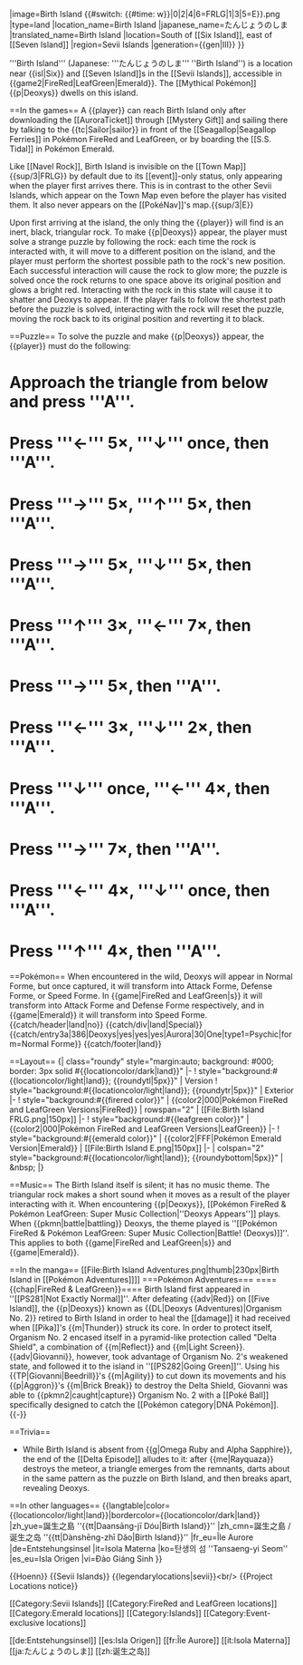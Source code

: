 |image=Birth Island {{#switch: {{#time: w}}|0|2|4|6=FRLG|1|3|5=E}}.png
|type=land
|location_name=Birth Island
|japanese_name=たんじょうのしま
|translated_name=Birth Island
|location=South of [[Six Island]], east of [[Seven Island]]
|region=Sevii Islands
|generation={{gen|III}}
}}

'''Birth Island''' (Japanese: '''たんじょうのしま''' ''Birth Island'') is a location near {{isl|Six}} and [[Seven Island]]s in the [[Sevii Islands]], accessible in {{game2|FireRed|LeafGreen|Emerald}}. The [[Mythical Pokémon]] {{p|Deoxys}} dwells on this island.

==In the games==
A {{player}} can reach Birth Island only after downloading the [[AuroraTicket]] through [[Mystery Gift]] and sailing there by talking to the {{tc|Sailor|sailor}} in front of the [[Seagallop|Seagallop Ferries]] in Pokémon FireRed and LeafGreen, or by boarding the [[S.S. Tidal]] in Pokémon Emerald.

Like [[Navel Rock]], Birth Island is invisible on the [[Town Map]]{{sup/3|FRLG}} by default due to its [[event]]-only status, only appearing when the player first arrives there. This is in contrast to the other Sevii Islands, which appear on the Town Map even before the player has visited them. It also never appears on the [[PokéNav]]'s map.{{sup/3|E}}

Upon first arriving at the island, the only thing the {{player}} will find is an inert, black, triangular rock. To make {{p|Deoxys}} appear, the player must solve a strange puzzle by following the rock: each time the rock is interacted with, it will move to a different position on the island, and the player must perform the shortest possible path to the rock's new position. Each successful interaction will cause the rock to glow more; the puzzle is solved once the rock returns to one space above its original position and glows a bright red. Interacting with the rock in this state will cause it to shatter and Deoxys to appear. If the player fails to follow the shortest path before the puzzle is solved, interacting with the rock will reset the puzzle, moving the rock back to its original position and reverting it to black.

==Puzzle==
To solve the puzzle and make {{p|Deoxys}} appear, the {{player}} must do the following:

# Approach the triangle from below and press '''A'''.
# Press '''←''' 5×, '''↓''' once, then '''A'''.
# Press '''→''' 5×, '''↑''' 5×, then '''A'''.
# Press '''→''' 5×, '''↓''' 5×, then '''A'''.
# Press '''↑''' 3×, '''←''' 7×, then '''A'''.
# Press '''→''' 5×, then '''A'''.
# Press '''←''' 3×, '''↓''' 2×, then '''A'''.
# Press '''↓''' once, '''←''' 4×, then '''A'''.
# Press '''→''' 7×, then '''A'''.
# Press '''←''' 4×, '''↓''' once, then '''A'''.
# Press '''↑''' 4×, then '''A'''.

==Pokémon==
When encountered in the wild, Deoxys will appear in Normal Forme, but once captured, it will transform into Attack Forme, Defense Forme, or Speed Forme. In {{game|FireRed and LeafGreen|s}} it will transform into Attack Forme and Defense Forme respectively, and in {{game|Emerald}} it will transform into Speed Forme.
{{catch/header|land|no}}
{{catch/div|land|Special}}
{{catch/entry3a|386|Deoxys|yes|yes|yes|Aurora|30|One|type1=Psychic|form=Normal Forme}}
{{catch/footer|land}}

==Layout==
{| class="roundy" style="margin:auto; background: #000; border: 3px solid #{{locationcolor/dark|land}}"
|-
! style="background:#{{locationcolor/light|land}}; {{roundytl|5px}}" | Version
! style="background:#{{locationcolor/light|land}}; {{roundytr|5px}}" | Exterior
|-
! style="background:#{{firered color}}" | {{color2|000|Pokémon FireRed and LeafGreen Versions|FireRed}}
| rowspan="2" | [[File:Birth Island FRLG.png|150px]]
|-
! style="background:#{{leafgreen color}}" | {{color2|000|Pokémon FireRed and LeafGreen Versions|LeafGreen}}
|-
! style="background:#{{emerald color}}" | {{color2|FFF|Pokémon Emerald Version|Emerald}}
| [[File:Birth Island E.png|150px]]
|-
| colspan="2" style="background:#{{locationcolor/light|land}}; {{roundybottom|5px}}" | &amp;nbsp;
|}

==Music==
The Birth Island itself is silent; it has no music theme. The triangular rock makes a short sound when it moves as a result of the player interacting with it. When encountering {{p|Deoxys}}, [[Pokémon FireRed &amp; Pokémon LeafGreen: Super Music Collection|''Deoxys Appears'']] plays. When {{pkmn|battle|battling}} Deoxys, the theme played is ''[[Pokémon FireRed &amp; Pokémon LeafGreen: Super Music Collection|Battle! (Deoxys)]]''. This applies to both {{game|FireRed and LeafGreen|s}} and {{game|Emerald}}.

==In the manga==
[[File:Birth Island Adventures.png|thumb|230px|Birth Island in [[Pokémon Adventures]]]]
===Pokémon Adventures===
===={{chap|FireRed &amp; LeafGreen}}====
Birth Island first appeared in ''[[PS281|Not Exactly Normal]]''. After defeating {{adv|Red}} on [[Five Island]], the {{p|Deoxys}} known as {{DL|Deoxys (Adventures)|Organism No. 2}} retired to Birth Island in order to heal the [[damage]] it had received when [[Pika]]'s {{m|Thunder}} struck its core. In order to protect itself, Organism No. 2 encased itself in a pyramid-like protection called "Delta Shield", a combination of {{m|Reflect}} and {{m|Light Screen}}. {{adv|Giovanni}}, however, took advantage of Organism No. 2's weakened state, and followed it to the island in ''[[PS282|Going Green]]''. Using his {{TP|Giovanni|Beedrill}}'s {{m|Agility}} to cut down its movements and his {{p|Aggron}}'s {{m|Brick Break}} to destroy the Delta Shield, Giovanni was able to {{pkmn2|caught|capture}} Organism No. 2 with a [[Poké Ball]] specifically designed to catch the [[Pokémon category|DNA Pokémon]].
{{-}}

==Trivia==
* While Birth Island is absent from {{g|Omega Ruby and Alpha Sapphire}}, the end of the [[Delta Episode]] alludes to it: after {{me|Rayquaza}} destroys the meteor, a triangle emerges from the remnants, darts about in the same pattern as the puzzle on Birth Island, and then breaks apart, revealing Deoxys.

==In other languages==
{{langtable|color={{locationcolor/light|land}}|bordercolor={{locationcolor/dark|land}}
|zh_yue=誕生之島 ''{{tt|Daansāng-jī Dóu|Birth Island}}''
|zh_cmn=誕生之島 / 诞生之岛 ''{{tt|Dànshēng-zhī Dǎo|Birth Island}}''
|fr_eu=Île Aurore
|de=Entstehungsinsel
|it=Isola Materna
|ko=탄생의 섬 ''Tansaeng-yi Seom''
|es_eu=Isla Origen
|vi=Đảo Giáng Sinh
}}

{{Hoenn}}
{{Sevii Islands}}
{{legendarylocations|sevii}}&lt;br/>
{{Project Locations notice}}

[[Category:Sevii Islands]]
[[Category:FireRed and LeafGreen locations]]
[[Category:Emerald locations]]
[[Category:Islands]]
[[Category:Event-exclusive locations]]

[[de:Entstehungsinsel]]
[[es:Isla Origen]]
[[fr:Île Aurore]]
[[it:Isola Materna]]
[[ja:たんじょうのしま]]
[[zh:诞生之岛]]
